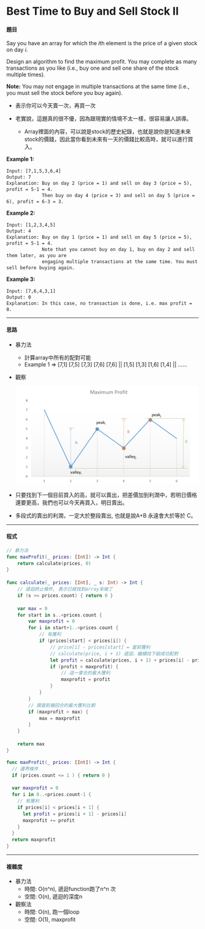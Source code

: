 # Best Time to Buy and Sell Stock II

#### 題目

Say you have an array for which the *i*th element is the price of a given stock on day *i*.

Design an algorithm to find the maximum profit. You may complete as many transactions as you like (i.e., buy one and sell one share of the stock multiple times).

**Note:** You may not engage in multiple transactions at the same time (i.e., you must sell the stock before you buy again).

- 表示你可以今天賣一次，再買一次

- 老實說，這題真的很不優，因為跟現實的情境不太一樣，很容易讓人誤導。
  - Array裡面的內容，可以說是stock的歷史紀錄，也就是說你是知道未來stock的價錢，因此當你看到未來有一天的價錢比較高時，就可以進行買入。

**Example 1:**

```
Input: [7,1,5,3,6,4]
Output: 7
Explanation: Buy on day 2 (price = 1) and sell on day 3 (price = 5), profit = 5-1 = 4.
             Then buy on day 4 (price = 3) and sell on day 5 (price = 6), profit = 6-3 = 3.
```

**Example 2:**

```
Input: [1,2,3,4,5]
Output: 4
Explanation: Buy on day 1 (price = 1) and sell on day 5 (price = 5), profit = 5-1 = 4.
             Note that you cannot buy on day 1, buy on day 2 and sell them later, as you are
             engaging multiple transactions at the same time. You must sell before buying again.
```

**Example 3:**

```
Input: [7,6,4,3,1]
Output: 0
Explanation: In this case, no transaction is done, i.e. max profit = 0.
```

------

#### 思路

- 暴力法
  - 計算array中所有的配對可能
  - Example 1 => [7,1] [7,5] [7,3] [7,6] [7,6] || [1,5] [1,3] [1,6] [1,4] || ......
- 觀察

  <img src="../.gitbook/assets/283.png" style="zoom:50%;" />

- 只要找到下一個目前買入的高，就可以賣出，把差價加到利潤中，若明日價格還要更高，我們也可以今天再買入，明日賣出。
- 多段式的賣出的利潤，一定大於整段賣出, 也就是說A+B 永遠會大於等於 C。

------

#### 程式

```swift
// 暴力法
func maxProfit(_ prices: [Int]) -> Int {
    return calculate(prices, 0)
}

func calculate(_ prices: [Int], _ s: Int) -> Int {
    // 遞迴終止條件, 表示已經找到array末端了
    if (s >= prices.count) { return 0 }

    var max = 0
    for start in s..<prices.count {
        var maxprofit = 0
        for i in start+1..<prices.count {
            // 有獲利
            if (prices[start] < prices[i]) {
                // price[i] - prices[start] = 當前獲利
                // calculate(price, i + 1) 遞迴，繼續找下組成功配對
                let profit = calculate(prices, i + 1) + prices[i] - prices[start]
                if (profit > maxprofit) {
                    // 這一會合的最大獲利
                    maxprofit = profit
                }
            }
        }
        // 跟當前幾回合的最大獲利比較
        if (maxprofit > max) {
            max = maxprofit
        }
    }

    return max
}
```



```swift
func maxProfit(_ prices: [Int]) -> Int {
  // 邊界條件
  if (prices.count <= 1 ) { return 0 }
  
  var maxprofit = 0
  for i in 0..<prices.count-1 {
    // 有獲利
    if prices[i] < prices[i + 1] {
      let profit = prices[i + 1] - prices[i]
      maxprofit += profit
    }
  }
  return maxprofit
}
```

------

#### 複雜度

- 暴力法
  - 時間: O(n^n),  遞迴function跑了n^n 次
  - 空間: O(n), 遞迴的深度n
- 觀察法
  - 時間: O(n), 跑一個loop
  - 空間: O(1), maxprofit

